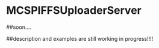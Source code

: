 # MCSPIFFSUploaderServer

##soon.... 

##description and examples are still working in progress!!!!
